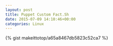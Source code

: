 ```yaml
---
layout: post                                                                                                              
title: Puppet Custom Fact.Sh                                                                                                                       
date: 2015-07-09 14:10:46+00:00                                                                                                                        
categories: Linux                                                                                                                
---                                                                                                                              
```


{% gist makeittotop/a65a8467db5823c52ca7 %}                                                                                                           

